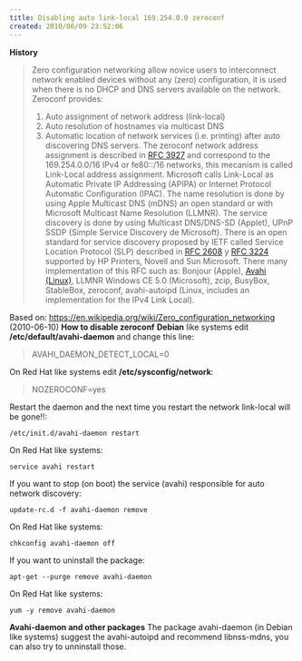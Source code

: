 ```yaml
---
title: Disabling auto link-local 169.254.0.0 zeroconf
created: 2010/06/09 23:52:06
---
```


**History**

> Zero configuration networking allow novice users to interconnect network enabled devices without any (zero) configuration, it is used when there is no DHCP and DNS servers available on the network. Zeroconf provides: 
> 
>   1. Auto assignment of network address (link-local)
>   2. Auto resolution of hostnames via multicast DNS
>   3. Automatic location of network services (i.e. printing) after auto discovering DNS servers.
> The zeroconf network address assignment is described in [RFC 3927](https://www.ietf.org/rfc/rfc3927.txt) and correspond to the 169.254.0.0/16 IPv4 or fe80::/16 networks, this mecanism is called Link-Local address assignment. Microsoft calls Link-Local as Automatic Private IP Addressing (APIPA) or Internet Protocol Automatic Configuration (IPAC). The name resolution is done by using Apple Multicast DNS (mDNS) an open standard or with Microsoft Multicast Name Resolution (LLMNR). The service discovery is done by using Multicast DNS/DNS-SD (Applet), UPnP SSDP (Simple Service Discovery de Microsoft). There is an open standard for service discovery proposed by IETF called Service Location Protocol (SLP) described in [RFC 2608](https://www.ietf.org/rfc/rfc2608.txt) y [RFC 3224](https://www.ietf.org/rfc/rfc3224.txt) supported by HP Printers, Novell and Sun Microsoft. There many implementation of this RFC such as: Bonjour (Apple), [Avahi (Linux)](https://avahi.org/), LLMNR Windows CE 5.0 (Microsoft), zcip, BusyBox, StableBox, zeroconf, avahi-autoipd (Linux, includes an implementation for the IPv4 Link Local).

Based on: <https://en.wikipedia.org/wiki/Zero_configuration_networking> (2010-06-10) **How to disable zeroconf** **Debian** like systems edit **/etc/default/avahi-daemon** and change this line: 

> AVAHI_DAEMON_DETECT_LOCAL=0

On Red Hat like systems edit **/etc/sysconfig/network**: 

> NOZEROCONF=yes

Restart the daemon and the next time you restart the network link-local will be gone!!: 
    
    
    /etc/init.d/avahi-daemon restart
    

On Red Hat like systems: 
    
    
    service avahi restart
    

If you want to stop (on boot) the service (avahi) responsible for auto network discovery: 
    
    
    update-rc.d -f avahi-daemon remove
    

On Red Hat like systems: 
    
    
    chkconfig avahi-daemon off
    

If you want to uninstall the package: 
    
    
    apt-get --purge remove avahi-daemon
    

On Red Hat like systems: 
    
    
    yum -y remove avahi-daemon
    

**Avahi-daemon and other packages** The package avahi-daemon (in Debian like systems) suggest the avahi-autoipd and recommend libnss-mdns, you can also try to unninstall those.
